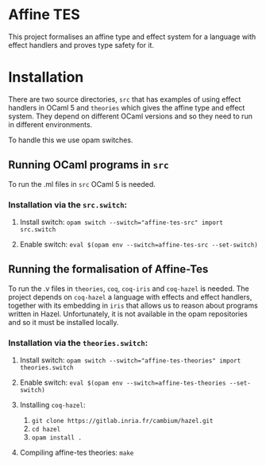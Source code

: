 # Affine TES

This project formalises an affine type and effect system for a language with effect handlers
and proves type safety for it.

# Installation

There are two source directories, `src` that has examples of using effect handlers
in OCaml 5 and `theories` which gives the affine type and effect system.
They depend on different OCaml versions and so they need to run in different environments.

To handle this we use opam switches.

## Running OCaml programs in `src`

To run the .ml files in `src` OCaml 5 is needed.

### Installation via the `src.switch`:

1. Install switch: 
    `opam switch --switch="affine-tes-src" import src.switch`

2. Enable switch: 
    `eval $(opam env --switch=affine-tes-src --set-switch)`

## Running the formalisation of Affine-Tes  

To run the .v files in `theories`, `coq`, `coq-iris` and `coq-hazel` is needed.
The project depends on `coq-hazel` a language with effects and effect handlers,
together with its embedding in `iris` that allows us to reason about programs written in Hazel.
Unfortunately, it is not available in the opam repositories and so it must be installed locally.

### Installation via the `theories.switch`:

1. Install switch: 
    `opam switch --switch="affine-tes-theories" import theories.switch`

2. Enable switch: 
    `eval $(opam env --switch=affine-tes-theories --set-switch)`

3. Installing `coq-hazel`: 
    1. `git clone https://gitlab.inria.fr/cambium/hazel.git`
    2. `cd hazel`
    3. `opam install .`

4. Compiling affine-tes theories: 
    `make`

